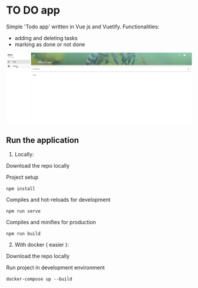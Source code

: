 # TO DO app

Simple 'Todo app' written in Vue js and Vuetify.
Functionalities:
- adding and deleting tasks
- marking as done or not done


![](todo-app-gif.gif)


## Run the application 

 1. Locally:

Download the repo locally

Project setup
```
npm install
```

Compiles and hot-reloads for development
```
npm run serve
```

Compiles and minifies for production
```
npm run build
```

2. With docker ( easier ):

Download the repo locally

Run project in development environment
```
docker-compose up --build
```

